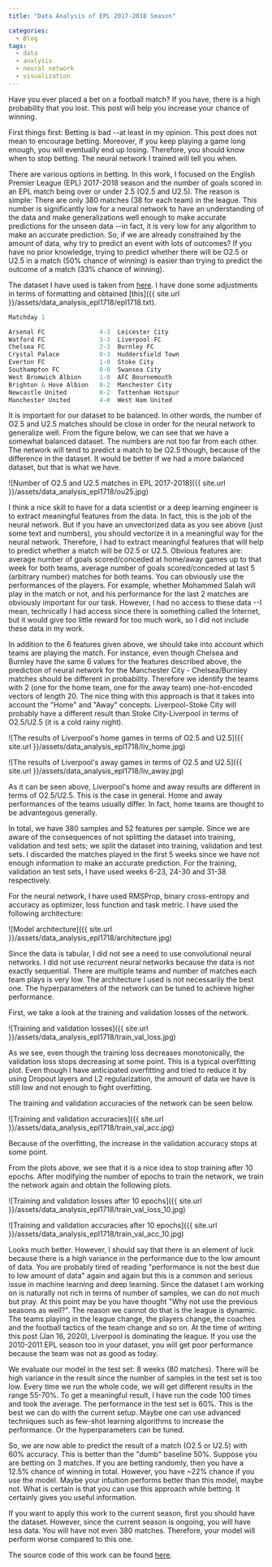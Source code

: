 ```yaml
---
title: "Data Analysis of EPL 2017-2018 Season"

categories:
  - Blog
tags:
  - data
  - analysis
  - neural network
  - visualization
---
```


Have you ever placed a bet on a football match? If you have, there is a high probability that you lost. This post will help you increase your chance of winning.

First things first: Betting is bad --at least in my opinion. This post does not mean to encourage betting. Moreover, if you keep playing a game long enough, you will eventually end up losing. Therefore, you should know when to stop betting. The neural network I trained will tell you when.

There are various options in betting. In this work, I focused on the English Premier League (EPL) 2017-2018 season and the number of goals scored in an EPL match being over or under 2.5 (O2.5 and U2.5). The reason is simple: There are only 380 matches (38 for each team) in the league. This number is significantly low for a neural network to have an understanding of the data and make generalizations well enough to make accurate predictions for the unseen data --in fact, it is very low for any algorithm to make an accurate prediction. So, if we are already constrained by the amount of data, why try to predict an event with lots of outcomes? If you have no prior knowledge, trying to predict whether there will be O2.5 or U2.5 in a match (50% chance of winning) is easier than trying to predict the outcome of a match (33% chance of winning).

The dataset I have used is taken from <a href="https://github.com/openfootball/england/tree/master/2017-18">here</a>. I have done some adjustments in terms of formatting and obtained [this]({{ site.url }}/assets/data_analysis_epl1718/epl1718.txt).

```python
Matchday 1

Arsenal FC               4-3  Leicester City
Watford FC               3-3  Liverpool FC
Chelsea FC               2-3  Burnley FC
Crystal Palace           0-3  Huddersfield Town
Everton FC               1-0  Stoke City
Southampton FC           0-0  Swansea City
West Bromwich Albion     1-0  AFC Bournemouth
Brighton & Hove Albion   0-2  Manchester City
Newcastle United         0-2  Tottenham Hotspur
Manchester United        4-0  West Ham United
```

It is important for our dataset to be balanced. In other words, the number of O2.5 and U2.5 matches should be close in order for the neural network to generalize well. From the figure below, we can see that we have a somewhat balanced dataset. The numbers are not too far from each other. The network will tend to predict a match to be O2.5 though, because of the difference in the dataset. It would be better if we had a more balanced dataset, but that is what we have.

![Number of O2.5 and U2.5 matches in EPL 2017-2018]({{ site.url }}/assets/data_analysis_epl1718/ou25.jpg)

I think a nice skill to have for a data scientist or a deep learning engineer is to extract meaningful features from the data. In fact, this is the job of the neural network. But if you have an unvectorized data as you see above (just some text and numbers), you should vectorize it in a meaningful way for the neural network. Therefore, I had to extract meaningful features that will help to predict whether a match will be O2.5 or U2.5. Obvious features are: average number of goals scored/conceded at home/away games up to that week for both teams, average number of goals scored/conceded at last 5 (arbitrary number) matches for both teams. You can obviously use the performances of the players. For example, whether Mohammed Salah will play in the match or not, and his performance for the last 2 matches are obviously important for our task. However, I had no access to these data --I mean, technically I had  access since there is something called the Internet, but it would give too little reward for too much work, so I did not include these data in my work.

In addition to the 6 features given above, we should take into account which teams are playing the match. For instance, even though Chelsea and Burnley have the same 6 values for the features described above, the prediction of neural network for the Manchester City - Chelsea/Burnley matches should be different in probability. Therefore we identify the teams with 2 (one for the home team, one for the away team) one-hot-encoded vectors of length 20. The nice thing with this approach is that it takes into account the "Home" and "Away" concepts. Liverpool-Stoke City will probably have a different result than Stoke City-Liverpool in terms of O2.5/U2.5 (it is a cold rainy night).

![The results of Liverpool's home games in terms of O2.5 and U2.5]({{ site.url }}/assets/data_analysis_epl1718/liv_home.jpg)

![The results of Liverpool's away games in terms of O2.5 and U2.5]({{ site.url }}/assets/data_analysis_epl1718/liv_away.jpg)

As it can be seen above, Liverpool's home and away results are different in terms of O2.5/U2.5. This is the case in general. Home and away performances of the teams usually differ. In fact, home teams are thought to be advantegous generally.

In total, we have 380 samples and 52 features per sample. Since we are aware of the consequences of not splitting the dataset into training, validation and test sets; we split the dataset into training, validation and test sets. I discarded the matches played in the first 5 weeks since we have not enough information to make an accurate prediction. For the training, validation an test sets, I have used weeks 6-23, 24-30 and 31-38 respectively.

For the neural network, I have used RMSProp, binary cross-entropy and accuracy as optimizer, loss function and task metric. I have used the following architecture:

![Model architecture]({{ site.url }}/assets/data_analysis_epl1718/architecture.jpg)

Since the data is tabular, I did not see a need to use convolutional neural networks. I did not use recurrent neural networks because the data is not exactly sequential. There are multiple teams and number of matches each team plays is very low. The architecture I used is not necessarily the best one. The hyperparameters of the network can be tuned to achieve higher performance.

First, we take a look at the training and validation losses of the network.

![Training and validation losses]({{ site.url }}/assets/data_analysis_epl1718/train_val_loss.jpg)

As we see, even though the training loss decreases monotonically, the validation loss stops decreasing at some point. This is a typical overfitting plot. Even though I have anticipated overfitting and tried to reduce it by using Dropout layers and L2 regularization, the amount of data we have is still low and not enough to fight overfitting.

The training and validation accuracies of the network can be seen below.

![Training and validation accuracies]({{ site.url }}/assets/data_analysis_epl1718/train_val_acc.jpg)

Because of the overfitting, the increase in the validation accuracy stops at some point.

From the plots above, we see that it is a nice idea to stop training after 10 epochs. After modifying the number of epochs to train the network, we train the network again and obtain the following plots.

![Training and validation losses after 10 epochs]({{ site.url }}/assets/data_analysis_epl1718/train_val_loss_10.jpg)

![Training and validation accuracies after 10 epochs]({{ site.url }}/assets/data_analysis_epl1718/train_val_acc_10.jpg)

Looks much better. However, I should say that there is an element of luck because there is a high variance in the performance due to the low amount of data. You are probably tired of reading "performance is not the best due to low amount of data" again and again but this is a common and serious issue in machine learning and deep learning. Since the dataset I am working on is naturally not rich in terms of number of samples, we can do not much but pray. At this point may be you have thought "Why not use the previous seasons as well?". The reason we cannot do that is the league is dynamic. The teams playing in the league change, the players change, the coaches and the football tactics of the team change and so on. At the time of writing this post (Jan 16, 2020), Liverpool is dominating the league. If you use the 2010-2011 EPL season too in your dataset, you will get poor performance because the team was not as good as today.

We evaluate our model in the test set: 8 weeks (80 matches). There will be high variance in the result since the number of samples in the test set is too low. Every time we run the whole code, we will get different results in the range 55-70%. To get a meaningful result, I have run the code 100 times and took the average. The performance in the test set is 60%. This is the best we can do with the current setup. Maybe one can use advanced techniques such as few-shot learning algorithms to increase the performance. Or the hyperparameters can be tuned.

So, we are now able to predict the result of a match (O2.5 or U2.5) with 60% accuracy. This is better than the "dumb" baseline 50%. Suppose you are betting on 3 matches. If you are betting randomly, then you have a 12.5% chance of winning in total. However, you have ~22% chance if you use the model. Maybe your intuition performs better than this model, maybe not. What is certain is that you can use this approach while betting. It certainly gives you useful information.

If you want to apply this work to the current season, first you should have the dataset. However, since the current season is ongoing, you will have less data. You will have not even 380 matches. Therefore, your model will perform worse compared to this one.

The source code of this work can be found <a href="https://github.com/alperengormez/data-analysis-epl1718">here</a>.
